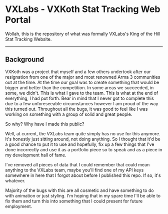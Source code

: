 # VXLabs - VXKoth Stat Tracking Web Portal

Wollah, this is the repository of what was formally VXLabs's King of the Hill Stat Tracking Website.

---

## Background

VXKoth was a project that myself and a few others undertook after our resignation from one of the major and most renowned Arma 3 communities out at the time. At the time our goal was to create something that would be bigger and better than the competition. In some areas we succeeded, in some, we didn't. This is what I gave to the team. This is what at the end of everything, I had put forth. Bear in mind that I never got to complete this due to a few unforeseeable circumstances however I am proud of the way this turned out. Throughout all the bugs, it was good to feel like I was working on something with a group of solid and great people.

So why? Why have I made this public?

Well, at current, the VXLabs team quite simply has no use for this anymore. It's honestly just sitting around, not doing anything. So I thought that it'd be a good chance to put it to use and hopefully, fix up a few things that I've done incorrectly and use it as a portfolio piece so to speak and as a piece in my development hall of fame.

I've removed all pieces of data that I could remember that could mean anything to the VXLabs team, maybe you'll find one of my API keys somewhere in here that I forgot about before I published this repo. If so, it's whatever.

Majority of the bugs with this are all cosmetic and have something to do with animation or just styling. I'm hoping that in my spare time I'll be able to fix them and turn this into something that I could present for future employment.